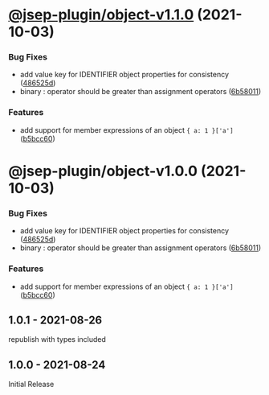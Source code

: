 # [@jsep-plugin/object-v1.1.0](https://github.com/EricSmekens/jsep/compare/@jsep-plugin/object-v1.0.1...@jsep-plugin/object-v1.1.0) (2021-10-03)


### Bug Fixes

* add value key for IDENTIFIER object properties for consistency ([486525d](https://github.com/EricSmekens/jsep/commit/486525dd691dd71ba7a2bef7ad82871d14df7a8b))
* binary : operator should be greater than assignment operators ([6b58011](https://github.com/EricSmekens/jsep/commit/6b58011da86987fe55d96e3a88dcb94c2350b8b5))


### Features

* add support for member expressions of an object `{ a: 1 }['a']` ([b5bcc60](https://github.com/EricSmekens/jsep/commit/b5bcc60e3055fe3808b1a24cdccac202c437dcf8))

# @jsep-plugin/object-v1.0.0 (2021-10-03)


### Bug Fixes

* add value key for IDENTIFIER object properties for consistency ([486525d](https://github.com/EricSmekens/jsep/commit/486525dd691dd71ba7a2bef7ad82871d14df7a8b))
* binary : operator should be greater than assignment operators ([6b58011](https://github.com/EricSmekens/jsep/commit/6b58011da86987fe55d96e3a88dcb94c2350b8b5))


### Features

* add support for member expressions of an object `{ a: 1 }['a']` ([b5bcc60](https://github.com/EricSmekens/jsep/commit/b5bcc60e3055fe3808b1a24cdccac202c437dcf8))

## 1.0.1 - 2021-08-26
republish with types included

## 1.0.0 - 2021-08-24
Initial Release
